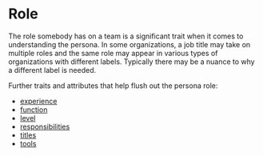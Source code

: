 
# Role

The role somebody has on a team is a significant trait when it comes to understanding the persona. In some organizations, a job title may take on multiple roles and the same role may appear in various types of organizations with different labels. Typically there may be a nuance to why a different label is needed.

Further traits and attributes that help flush out the persona role:
- [experience](./role-experience.md)
- [function](./role-function.md)
- [level](./role-level.md)
- [responsibilities](./role-responsibilities.md)
- [titles](./role-titles.md)
- [tools](./role-tools.md)
